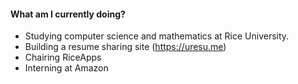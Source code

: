 #### What am I currently doing?
- Studying computer science and mathematics at Rice University.
- Building a resume sharing site (https://uresu.me)
- Chairing RiceApps
- Interning at Amazon
